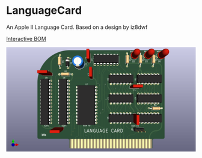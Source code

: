 # LanguageCard
 An Apple II Language Card. Based on a design by iz8dwf

[Interactive BOM](https://btb.github.io/LanguageCard/bom/)

![image info](LanguageCard.png)
